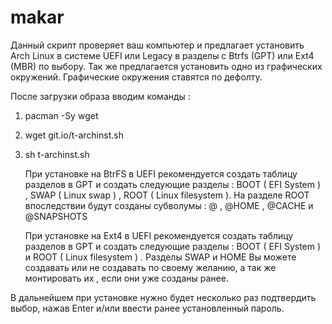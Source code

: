 # makar

Данный скрипт проверяет ваш компьютер и предлагает установить Arch Linux в системе UEFI или Legacy в разделы с Btrfs (GPT) или Ext4 (MBR) по выбору. Так же предлагается установить одно из графических окружений. Графические окружения ставятся по дефолту. 

   После загрузки образа вводим команды :
1. pacman -Sy wget
2. wget git.io/t-archinst.sh
3. sh t-archinst.sh


   При установке на BtrFS в UEFI рекомендуется создать таблицу разделов в GPT и создать следующие разделы : BOOT ( EFI System ) , SWAP ( Linux swap ) , ROOT ( Linux filesystem ). На разделе ROOT впоследствии будут созданы субволумы : @ , @HOME , @CACHE и @SNAPSHOTS

   При установке на Ext4 в UEFI рекомендуется создать таблицу разделов в GPT и создать следующие разделы : BOOT ( EFI System ) и ROOT ( Linux filesystem ) . Разделы SWAP и HOME Вы можете создавать или не создавать по своему желанию, а так же монтировать их , если они уже созданы ранее.
   
В дальнейшем при установке нужно будет несколько раз подтвердить выбор, нажав Enter и/или ввести ранее установленный пароль.
